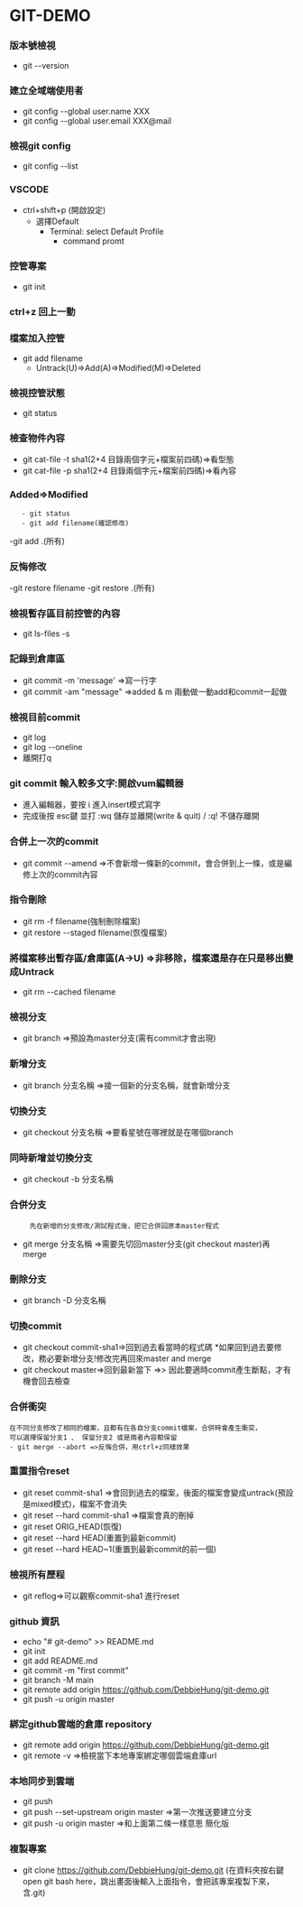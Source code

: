 # GIT-DEMO
### 版本號檢視
-  git --version

### 建立全域端使用者
-  git config --global user.name XXX
- git config --global user.email XXX@mail

### 檢視git config
- git config --list

### VSCODE
- ctrl+shift+p (開啟設定)
  - 選擇Default
    - Terminal: select Default Profile
      - command promt

### 控管專案
-  git init

### ctrl+z 回上一動

### 檔案加入控管
- git add filename
   - Untrack(U)=>Add(A)=>Modified(M)=>Deleted

### 檢視控管狀態
- git status

### 檢查物件內容
-  git cat-file -t sha1(2+4 目錄兩個字元+檔案前四碼)=>看型態
- git cat-file -p sha1(2+4 目錄兩個字元+檔案前四碼)=>看內容

### Added=>Modified
       - git status
       - git add filename(確認修改)
   -git add .(所有)

### 反悔修改
   -git restore filename
   -git restore .(所有)


### 檢視暫存區目前控管的內容
   - git ls-files -s 

### 記錄到倉庫區
   - git commit -m 'message' =>寫一行字
   - git commit -am "message" =>added & m  兩動做一動add和commit一起做

### 檢視目前commit
  - git log
  - git log --oneline
  - 離開打q

### git commit 輸入較多文字:開啟vum編輯器
  - 進入編輯器，要按 i 進入insert模式寫字
  - 完成後按 esc鍵 並打 :wq 儲存並離開(write & quit) / :q! 不儲存離開

### 合併上一次的commit
  - git commit --amend =>不會新增一條新的commit，會合併到上一條，或是編修上次的commit內容

### 指令刪除
  - git rm -f filename(強制刪除檔案)
  - git restore --staged filename(恢復檔案)

### 將檔案移出暫存區/倉庫區(A->U)  =>非移除，檔案還是存在只是移出變成Untrack
  - git rm --cached filename

### 檢視分支
  - git branch =>預設為master分支(需有commit才會出現)

### 新增分支
  - git branch 分支名稱 =>接一個新的分支名稱，就會新增分支

### 切換分支
  - git checkout 分支名稱 =>要看星號在哪裡就是在哪個branch

### 同時新增並切換分支
  - git checkout -b 分支名稱

### 合併分支
         先在新增的分支修改/測試程式後，把它合併回原本master程式
  - git merge 分支名稱 =>需要先切回master分支(git checkout master)再merge

### 刪除分支
  - git branch -D 分支名稱

### 切換commit
  - git checkout commit-sha1=>回到過去看當時的程式碼
    *如果回到過去要修改，務必要新增分支!修改完再回來master and merge
  - git checkout master=>回到最新當下
  =>> 因此要適時commit產生斷點，才有機會回去檢查

### 合併衝突
    在不同分支修改了相同的檔案，且都有在各自分支commit檔案，合併時會產生衝突，
    可以選擇保留分支1 、 保留分支2 或是兩者內容都保留
    - git merge --abort =>反悔合併，用ctrl+z同樣效果

### 重置指令reset
 -  git reset commit-sha1 =>會回到過去的檔案，後面的檔案會變成untrack(預設是mixed模式)，檔案不會消失
 -  git reset --hard commit-sha1 =>檔案會真的刪掉
 -  git reset ORIG_HEAD(恢復) 
 -  git reset --hard HEAD(重置到最新commit)
 -  git reset --hard HEAD~1(重置到最新commit的前一個)


### 檢視所有歷程
 - git reflog=>可以觀察commit-sha1 進行reset

### github 資訊
- echo "# git-demo" >> README.md
- git init
- git add README.md
- git commit -m "first commit"
- git branch -M main
- git remote add origin https://github.com/DebbieHung/git-demo.git
- git push -u origin master

### 綁定github雲端的倉庫 repository
- git remote add origin https://github.com/DebbieHung/git-demo.git
- git remote -v =>檢視當下本地專案綁定哪個雲端倉庫url

### 本地同步到雲端
- git push
- git push --set-upstream origin master =>第一次推送要建立分支
- git push -u origin master =>和上面第二條一樣意思 簡化版

### 複製專案
-  git clone https://github.com/DebbieHung/git-demo.git
(在資料夾按右鍵 open git bash here，跳出畫面後輸入上面指令，會把該專案複製下來，含.git)